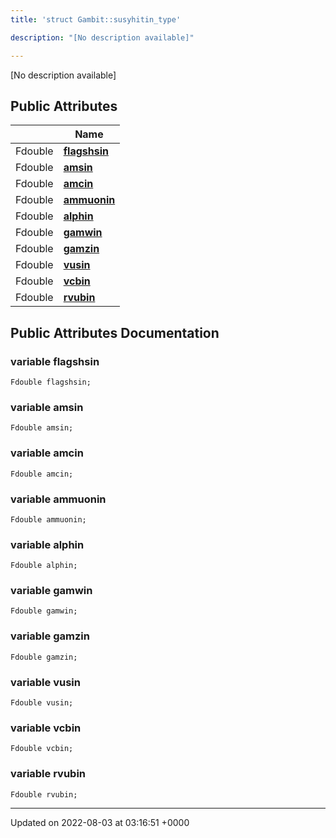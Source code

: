 ```yaml
---
title: 'struct Gambit::susyhitin_type'

description: "[No description available]"

---
```









[No description available]

## Public Attributes

|                | Name           |
| -------------- | -------------- |
| Fdouble | **[flagshsin](/documentation/code/darkbit_development/classes/structgambit_1_1susyhitin__type/#variable-flagshsin)**  |
| Fdouble | **[amsin](/documentation/code/darkbit_development/classes/structgambit_1_1susyhitin__type/#variable-amsin)**  |
| Fdouble | **[amcin](/documentation/code/darkbit_development/classes/structgambit_1_1susyhitin__type/#variable-amcin)**  |
| Fdouble | **[ammuonin](/documentation/code/darkbit_development/classes/structgambit_1_1susyhitin__type/#variable-ammuonin)**  |
| Fdouble | **[alphin](/documentation/code/darkbit_development/classes/structgambit_1_1susyhitin__type/#variable-alphin)**  |
| Fdouble | **[gamwin](/documentation/code/darkbit_development/classes/structgambit_1_1susyhitin__type/#variable-gamwin)**  |
| Fdouble | **[gamzin](/documentation/code/darkbit_development/classes/structgambit_1_1susyhitin__type/#variable-gamzin)**  |
| Fdouble | **[vusin](/documentation/code/darkbit_development/classes/structgambit_1_1susyhitin__type/#variable-vusin)**  |
| Fdouble | **[vcbin](/documentation/code/darkbit_development/classes/structgambit_1_1susyhitin__type/#variable-vcbin)**  |
| Fdouble | **[rvubin](/documentation/code/darkbit_development/classes/structgambit_1_1susyhitin__type/#variable-rvubin)**  |

## Public Attributes Documentation

### variable flagshsin

```
Fdouble flagshsin;
```


### variable amsin

```
Fdouble amsin;
```


### variable amcin

```
Fdouble amcin;
```


### variable ammuonin

```
Fdouble ammuonin;
```


### variable alphin

```
Fdouble alphin;
```


### variable gamwin

```
Fdouble gamwin;
```


### variable gamzin

```
Fdouble gamzin;
```


### variable vusin

```
Fdouble vusin;
```


### variable vcbin

```
Fdouble vcbin;
```


### variable rvubin

```
Fdouble rvubin;
```


-------------------------------

Updated on 2022-08-03 at 03:16:51 +0000